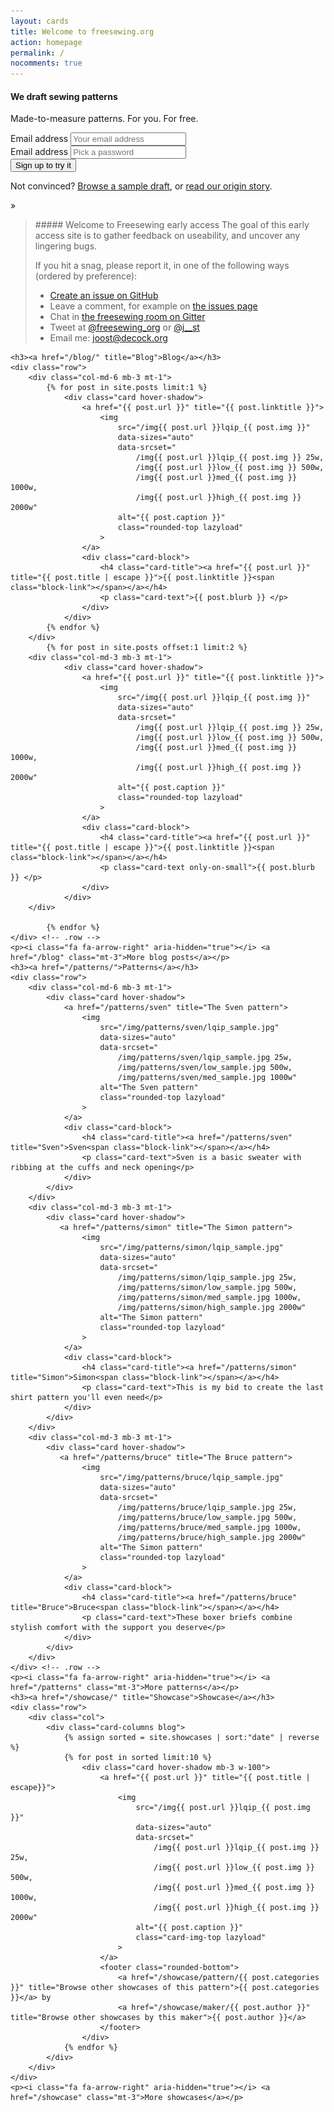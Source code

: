 ```yaml
---
layout: cards
title: Welcome to freesewing.org
action: homepage
permalink: /
nocomments: true
---
```

<div class="cover-wrap landing visitor-only">
<div id="landing">
    <h4>We draft sewing patterns</h4>
    <p class="lead" >Made-to-measure patterns. For you. For free.</p>
        <form id="signup-landing" class="m600 mt-4">
            <div class="row">
                <div class="col-sm-4">
                    <label class="sr-only" for="signup-email">Email address</label>
                    <input class="form-control mb-2" id="signup-email" name="signup-email" placeholder="Your email address" required="" type="email">
                </div>
                <div class="col-sm-4">
                    <label class="sr-only" for="signup-password">Email address</label>
                    <input class="form-control mb-2" id="signup-password" name="signup-password" placeholder="Pick a password" required="" type="password">
                </div>
                <div class="col-sm-4">
                    <button id="signup-submit" type="submit" class="btn btn-outline-white form-control">Sign up to try it</button>
                </div>
            </div>
        </form>
        <p class="mt-4">Not convinced? <a href="/drafts/rhtum">Browse a sample draft</a>, or <a href="/about/">read our origin story</a>.</p>
</div>
<div class="cover-bottom">
    <p id="raquo">&raquo;</p>
</div>
</div>

<div class="container">
<blockquote class="comment" markdown="1">
##### Welcome to Freesewing early access
The goal of this early access site is to gather feedback on useability, and uncover any lingering bugs.

If you hit a snag, please report it, in one of the following ways (ordered by preference):

 - [Create an issue on GitHub](https://github.com/freesewing/site/issues/new)
 - Leave a comment, for example on [the issues page](/issues)
 - Chat in <a href="https://gitter.im/freesewing/freesewing">the freesewing room on Gitter</a>
 - Tweet at <a href="https://twitter.com/freesewing_org">@freesewing_org</a> or <a href="https://twitter.com/j__st">@j__st</a>
 - Email me: [joost@decock.org](mailto:joost@decock.org)

</blockquote>

    <h3><a href="/blog/" title="Blog">Blog</a></h3>
    <div class="row">
        <div class="col-md-6 mb-3 mt-1">
            {% for post in site.posts limit:1 %}
                <div class="card hover-shadow">
                    <a href="{{ post.url }}" title="{{ post.linktitle }}">
                        <img 
                            src="/img{{ post.url }}lqip_{{ post.img }}" 
                            data-sizes="auto"
                            data-srcset="
                                /img{{ post.url }}lqip_{{ post.img }} 25w,
                                /img{{ post.url }}low_{{ post.img }} 500w,
                                /img{{ post.url }}med_{{ post.img }} 1000w,
                                /img{{ post.url }}high_{{ post.img }} 2000w"
                            alt="{{ post.caption }}" 
                            class="rounded-top lazyload"
                        >
                    </a>
                    <div class="card-block">
                        <h4 class="card-title"><a href="{{ post.url }}" title="{{ post.title | escape }}">{{ post.linktitle }}<span class="block-link"></span></a></h4>
                        <p class="card-text">{{ post.blurb }} </p>
                    </div>
                </div>
            {% endfor %} 
        </div>
            {% for post in site.posts offset:1 limit:2 %}
        <div class="col-md-3 mb-3 mt-1">
                <div class="card hover-shadow">
                    <a href="{{ post.url }}" title="{{ post.linktitle }}">
                        <img 
                            src="/img{{ post.url }}lqip_{{ post.img }}" 
                            data-sizes="auto"
                            data-srcset="
                                /img{{ post.url }}lqip_{{ post.img }} 25w,
                                /img{{ post.url }}low_{{ post.img }} 500w,
                                /img{{ post.url }}med_{{ post.img }} 1000w,
                                /img{{ post.url }}high_{{ post.img }} 2000w"
                            alt="{{ post.caption }}" 
                            class="rounded-top lazyload"
                        >
                    </a>
                    <div class="card-block">
                        <h4 class="card-title"><a href="{{ post.url }}" title="{{ post.title | escape }}">{{ post.linktitle }}<span class="block-link"></span></a></h4>
                        <p class="card-text only-on-small">{{ post.blurb }} </p>
                    </div>
                </div>
        </div>

            {% endfor %}
    </div> <!-- .row -->
    <p><i class="fa fa-arrow-right" aria-hidden="true"></i> <a href="/blog" class="mt-3">More blog posts</a></p>
    <h3><a href="/patterns/">Patterns</a></h3>
    <div class="row">
        <div class="col-md-6 mb-3 mt-1">
            <div class="card hover-shadow">
                <a href="/patterns/sven" title="The Sven pattern">
                    <img 
                        src="/img/patterns/sven/lqip_sample.jpg" 
                        data-sizes="auto"
                        data-srcset="
                            /img/patterns/sven/lqip_sample.jpg 25w,
                            /img/patterns/sven/low_sample.jpg 500w,
                            /img/patterns/sven/med_sample.jpg 1000w"
                        alt="The Sven pattern" 
                        class="rounded-top lazyload"
                    >
                </a>
                <div class="card-block">
                    <h4 class="card-title"><a href="/patterns/sven" title="Sven">Sven<span class="block-link"></span></a></h4>
                    <p class="card-text">Sven is a basic sweater with ribbing at the cuffs and neck opening</p>
                </div>
            </div>
        </div>
        <div class="col-md-3 mb-3 mt-1">
            <div class="card hover-shadow">
               <a href="/patterns/simon" title="The Simon pattern">
                    <img 
                        src="/img/patterns/simon/lqip_sample.jpg" 
                        data-sizes="auto"
                        data-srcset="
                            /img/patterns/simon/lqip_sample.jpg 25w,
                            /img/patterns/simon/low_sample.jpg 500w,
                            /img/patterns/simon/med_sample.jpg 1000w,
                            /img/patterns/simon/high_sample.jpg 2000w"
                        alt="The Simon pattern" 
                        class="rounded-top lazyload"
                    >
                </a>
                <div class="card-block">
                    <h4 class="card-title"><a href="/patterns/simon" title="Simon">Simon<span class="block-link"></span></a></h4>
                    <p class="card-text">This is my bid to create the last shirt pattern you'll even need</p>
                </div>
            </div>
        </div>
        <div class="col-md-3 mb-3 mt-1">
            <div class="card hover-shadow">
               <a href="/patterns/bruce" title="The Bruce pattern">
                    <img 
                        src="/img/patterns/bruce/lqip_sample.jpg" 
                        data-sizes="auto"
                        data-srcset="
                            /img/patterns/bruce/lqip_sample.jpg 25w,
                            /img/patterns/bruce/low_sample.jpg 500w,
                            /img/patterns/bruce/med_sample.jpg 1000w,
                            /img/patterns/bruce/high_sample.jpg 2000w"
                        alt="The Simon pattern" 
                        class="rounded-top lazyload"
                    >
                </a>
                <div class="card-block">
                    <h4 class="card-title"><a href="/patterns/bruce" title="Bruce">Bruce<span class="block-link"></span></a></h4>
                    <p class="card-text">These boxer briefs combine stylish comfort with the support you deserve</p>
                </div>
            </div>
        </div>
    </div> <!-- .row -->
    <p><i class="fa fa-arrow-right" aria-hidden="true"></i> <a href="/patterns" class="mt-3">More patterns</a></p>
    <h3><a href="/showcase/" title="Showcase">Showcase</a></h3>
    <div class="row">
        <div class="col">
            <div class="card-columns blog">
                {% assign sorted = site.showcases | sort:"date" | reverse %}
                {% for post in sorted limit:10 %}
                    <div class="card hover-shadow mb-3 w-100">
                        <a href="{{ post.url }}" title="{{ post.title | escape}}">
                            <img 
                                src="/img{{ post.url }}lqip_{{ post.img }}" 
                                data-sizes="auto"
                                data-srcset="
                                    /img{{ post.url }}lqip_{{ post.img }} 25w,
                                    /img{{ post.url }}low_{{ post.img }} 500w,
                                    /img{{ post.url }}med_{{ post.img }} 1000w,
                                    /img{{ post.url }}high_{{ post.img }} 2000w"
                                alt="{{ post.caption }}" 
                                class="card-img-top lazyload"
                            >
                        </a>
                        <footer class="rounded-bottom">
                            <a href="/showcase/pattern/{{ post.categories }}" title="Browse other showcases of this pattern">{{ post.categories }}</a> by 
                            <a href="/showcase/maker/{{ post.author }}" title="Browse other showcases by this maker">{{ post.author }}</a>
                        </footer>
                    </div>
                {% endfor %}
            </div>
        </div>
    </div>
    <p><i class="fa fa-arrow-right" aria-hidden="true"></i> <a href="/showcase" class="mt-3">More showcases</a></p>
</div> <!-- .container -->
